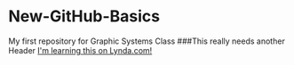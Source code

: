 # New-GitHub-Basics
My first repository for Graphic Systems Class 
###This really needs another Header
[I'm learning this on Lynda.com!](http://www.lynda.com)
